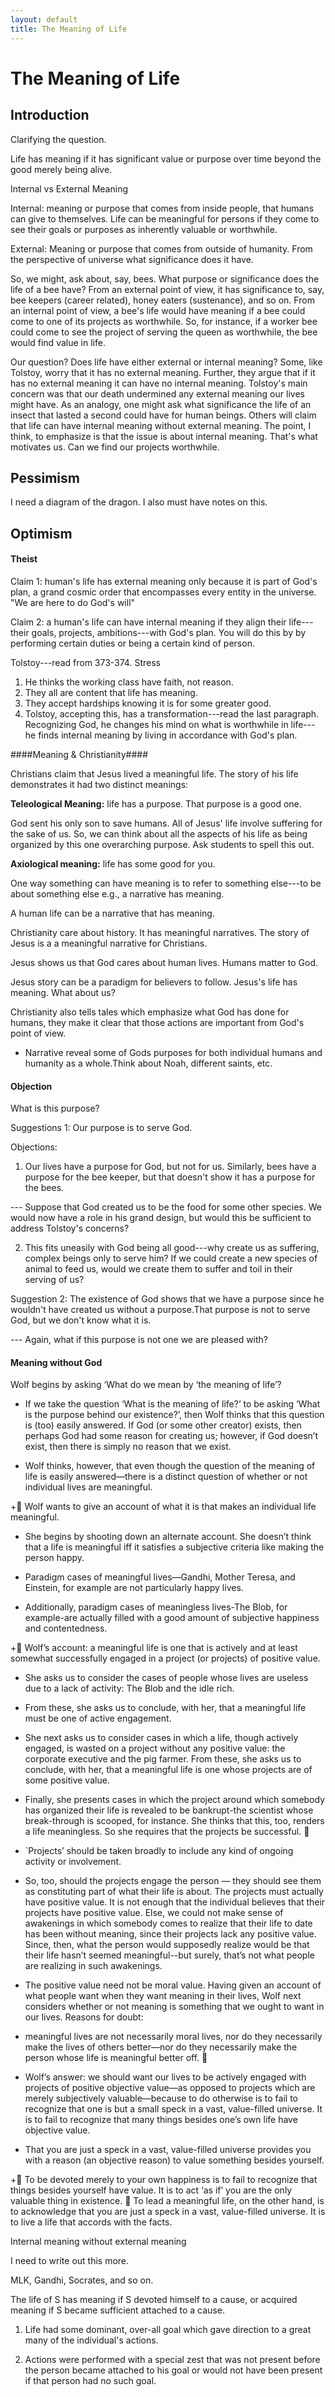 ```yaml
---
layout: default
title: The Meaning of Life
---
```


# The Meaning of Life



## Introduction ##


Clarifying the question. 

Life has meaning if it has significant value or purpose over time beyond the good merely being alive. 

Internal vs External Meaning

Internal: meaning or purpose that comes from inside people, that humans can give to themselves. Life can be meaningful for persons if they come to see their goals or purposes as inherently valuable or worthwhile. 

External: Meaning or purpose that comes from outside of humanity. From the perspective of universe what significance does it have. 

So, we might, ask about, say, bees. What purpose or significance does the life of a bee have? From an external point of view, it has significance to, say, bee keepers (career related), honey eaters (sustenance), and so on. From an internal point of view, a bee's life would have meaning if a bee could come to one of its projects as worthwhile. So, for instance, if a worker bee could come to see the project of serving the queen as worthwhile, the bee would find value in life. 

Our question? Does life have either external or internal meaning? Some, like Tolstoy, worry that it has no external meaning. Further, they argue that if it has no external meaning it can have no internal meaning. Tolstoy's main concern was that our death undermined any external meaning our lives might have. As an analogy, one might ask what significance the life of an insect that lasted a second could have for human beings. Others will claim that life can have internal meaning without external meaning. The point, I think, to emphasize is that the issue is about internal meaning. That's what motivates us. Can we find our projects worthwhile. 


## Pessimism ##

I need a diagram of the dragon. I also must have notes on this. 


## Optimism ##

#### Theist #### 

Claim 1: human's life has external meaning only because it is part of God's plan, a grand cosmic order that encompasses every entity in the universe. "We are here to do God's will"

Claim 2: a human's life can have internal meaning if they align their life---their goals, projects, ambitions---with God's plan. You will do this by by performing certain duties or being a certain kind of person. 

Tolstoy---read from 373-374. Stress
1) He thinks the working class have faith, not reason.
2) They all are content that life has meaning.
3) They accept hardships knowing it is for some greater good.
4) Tolstoy, accepting this, has a transformation---read the last paragraph. Recognizing God, he changes his mind on what is worthwhile in life---he finds internal meaning by living in accordance with God's plan.


####Meaning & Christianity####

Christians claim that Jesus lived a meaningful life. The story of his life demonstrates it had two distinct meanings: 

**Teleological Meaning:** life has a purpose. That purpose is a good one. 

God sent his only son to save humans. All of Jesus' life involve suffering for the sake of us. So, we can think about all the aspects of his life as being organized by this one overarching purpose. Ask students to spell this out. 

**Axiological meaning:** life has some good for you.  


One way something can have meaning is to refer to something else---to be about something else e.g., a narrative has meaning. 

A human life can be a narrative that has meaning. 

Christianity care about history. It has meaningful narratives. The story of Jesus is a a meaningful narrative for Christians. 

Jesus shows us that God cares about human lives. Humans matter to God.

Jesus story can be a paradigm for believers to follow. Jesus's life has meaning. What about us?  

 Christianity also tells tales which emphasize what God has done for humans, they make it clear that those actions are important from God's point of view. 
 
- Narrative reveal some of Gods purposes for both individual humans and humanity as a whole.Think about Noah, different saints, etc.  

#### Objection ####

What is this purpose? 

Suggestions 1: Our purpose is to serve God.

Objections:
1) Our lives have a purpose for God, but not for us. Similarly, bees have a purpose for the bee keeper, but that doesn't show it has a purpose for the bees. 

--- Suppose that God created us to be the food for some other species. We would now have a role in his grand design, but would this be sufficient to address Tolstoy's concerns? 

2) This fits uneasily with God being all good---why create us as suffering, complex beings only to serve him? If we could create a new species of animal to feed us, would we create them to suffer and toil in their serving of us? 

Suggestion 2: The existence of God shows that we have a purpose since he wouldn't have created us without a purpose.That purpose is not to serve God, but we don't know what it is.

--- Again, what if this purpose is not one we are pleased with? 






#### Meaning without God ####

Wolf begins by asking ‘What do we mean by ‘the meaning of life’?+ If we take the question ‘What is the meaning of life?’ to be asking ‘What is the purpose behind our existence?’, then Wolf thinks that this question is (too) easily answered. If God (or some other creator) exists, then perhaps God had some reason for creating us; however, if God doesn’t exist, then there is simply no reason that we exist.+ Wolf thinks, however, that even though the question of the meaning of life is easily answered—there is a distinct question of whether or not individual lives are meaningful.+ Wolf wants to give an account of what it is that makes an individual life meaningful.
+ She begins by shooting down an alternate account. She doesn’t think that a life is meaningful iff it satisfies a subjective criteria like making the person happy.
+ Paradigm cases of meaningful lives—Gandhi, Mother Teresa, and Einstein, for example are not particularly happy lives.+ Additionally, paradigm cases of meaningless lives-The Blob, for example-are actually filled with a good amount of subjective happiness and contentedness.+ Wolf’s account: a meaningful life is one that is actively and at least somewhat successfully engaged in a project (or projects) of positive value.
+ She asks us to consider the cases of people whose lives are useless due to a lack of activity: The Blob and the idle rich. 
+ From these, she asks us to conclude, with her, that a meaningful life must be one of active engagement.+ She next asks us to consider cases in which a life, though actively engaged, is wasted on a project without any positive value: the corporate executive and the pig farmer. From these, she asks us to conclude, with her, that a meaningful life is one whose projects are of some positive value.+ Finally, she presents cases in which the project around which somebody has organized their life is revealed to be bankrupt-the scientist whose break-through is scooped, for instance. She thinks that this, too, renders a life meaningless. So she requires that the projects be successful. + `Projects’ should be taken broadly to include any kind of ongoing activity or involvement.+ So, too, should the projects engage the person — they should see them as constituting part of what their life is about. The projects must actually have positive value. It is not enough that the individual believes that their projects have positive value. Else, we could not make sense of awakenings in which somebody comes to realize that their life to date has been without meaning, since their projects lack any positive value. Since, then, what the person would supposedly realize would be that their life hasn’t seemed meaningful--but surely, that’s not what people are realizing in such awakenings.
+ The positive value need not be moral value. Having given an account of what people want when they want meaning in their lives, Wolf next considers whether or not meaning is something that we ought to want in our lives. Reasons for doubt:
+ meaningful lives are not necessarily moral lives, nor do they necessarily make the lives of others better—nor do they necessarily make the person whose life is meaningful better off.
+ Wolf’s answer: we should want our lives to be actively engaged with projects of positive objective value—as opposed to projects which are merely subjectively valuable—because to do otherwise is to fail to recognize that one is but a small speck in a vast, value-filled universe. It is to fail to recognize that many things besides one’s own life have objective value.
+ That you are just a speck in a vast, value-filled universe provides you with a reason (an objective reason) to value something besides yourself.+ To be devoted merely to your own happiness is to fail to recognize that things besides yourself have value. It is to act ‘as if’ you are the only valuable thing in existence.  To lead a meaningful life, on the other hand, is to acknowledge that you are just a speck in a vast, value-filled universe. It is to live a life that accords with the facts.

Internal meaning without external meaning

I need to write out this more. 

MLK, Gandhi, Socrates, and so on. 

The life of S has meaning if S devoted himself to a cause, or acquired meaning if S became sufficient attached to a cause. 

1) Life had some dominant, over-all goal which gave direction to a great many of the individual's actions. 

2) Actions were performed with a special zest that was not present before the person became attached to his goal or would not have been present if that person had no such goal. 